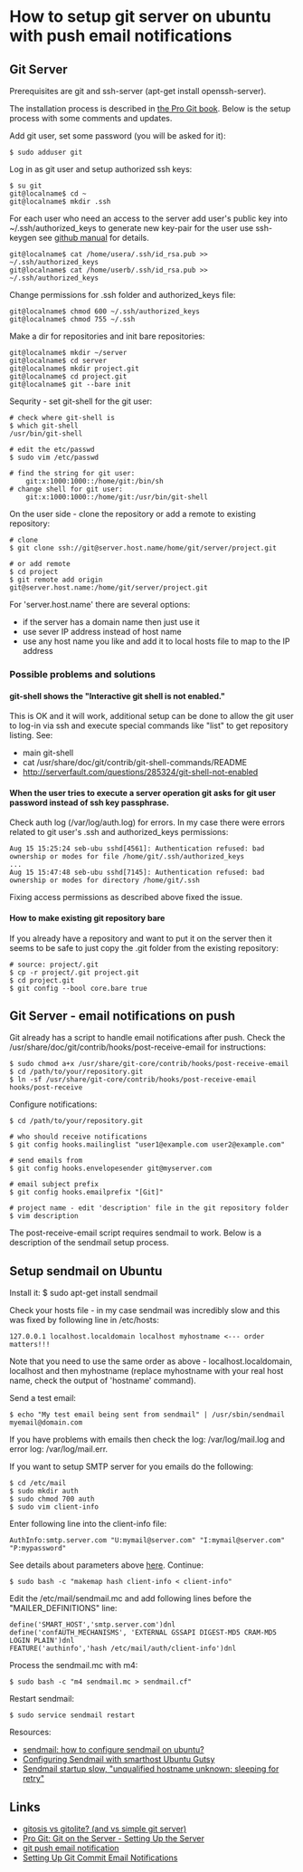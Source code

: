 How to setup git server on ubuntu with push email notifications
============================================

Git Server
--------------------------------------------
Prerequisites are git and ssh-server (apt-get install openssh-server).

The installation process is described in [the Pro Git book](http://git-scm.com/book/en/Git-on-the-Server-Setting-Up-the-Server).
Below is the setup process with some comments and updates.

Add git user, set some password (you will be asked for it):

    $ sudo adduser git

Log in as git user and setup authorized ssh keys:

    $ su git
    git@localname$ cd ~
    git@localname$ mkdir .ssh

For each user who need an access to the server add user's public key into ~/.ssh/authorized_keys
to generate new key-pair for the user use ssh-keygen see [github manual](https://help.github.com/articles/generating-ssh-keys) for details.

    git@localname$ cat /home/usera/.ssh/id_rsa.pub >> ~/.ssh/authorized_keys
    git@localname$ cat /home/userb/.ssh/id_rsa.pub >> ~/.ssh/authorized_keys

Change permissions for .ssh folder and authorized_keys file:

    git@localname$ chmod 600 ~/.ssh/authorized_keys
    git@localname$ chmod 755 ~/.ssh

Make a dir for repositories and init bare repositories:

    git@localname$ mkdir ~/server
    git@localname$ cd server
    git@localname$ mkdir project.git
    git@localname$ cd project.git
    git@localname$ git --bare init

Sequrity - set git-shell for the git user:

    # check where git-shell is
    $ which git-shell
    /usr/bin/git-shell

    # edit the etc/passwd
    $ sudo vim /etc/passwd

    # find the string for git user:
        git:x:1000:1000::/home/git:/bin/sh
    # change shell for git user:
        git:x:1000:1000::/home/git:/usr/bin/git-shell

On the user side - clone the repository or add a remote to existing repository:

    # clone
    $ git clone ssh://git@server.host.name/home/git/server/project.git

    # or add remote
    $ cd project
    $ git remote add origin git@server.host.name:/home/git/server/project.git

For 'server.host.name' there are several options:
* if the server has a domain name then just use it
* use sever IP address instead of host name
* use any host name you like and add it to local hosts file to map to the IP address

### Possible problems and solutions

#### git-shell shows the "Interactive git shell is not enabled."

This is OK and it will work, additional setup can be done to allow the git user to log-in via ssh
and execute special commands like "list" to get repository listing.
See:
* main git-shell
* cat /usr/share/doc/git/contrib/git-shell-commands/README
* http://serverfault.com/questions/285324/git-shell-not-enabled

#### When the user tries to execute a server operation git asks for git user password instead of ssh key passphrase.

Check auth log (/var/log/auth.log) for errors.
In my case there were errors related to git user's .ssh and authorized_keys permissions:

    Aug 15 15:25:24 seb-ubu sshd[4561]: Authentication refused: bad ownership or modes for file /home/git/.ssh/authorized_keys
    ...
    Aug 15 15:47:48 seb-ubu sshd[7145]: Authentication refused: bad ownership or modes for directory /home/git/.ssh

Fixing access permissions as described above fixed the issue.

#### How to make existing git repository bare

If you already have a repository and want to put it on the server then it seems to be safe to just
copy the .git folder from the existing repository:

    # source: project/.git
    $ cp -r project/.git project.git
    $ cd project.git
    $ git config --bool core.bare true

Git Server - email notifications on push
--------------------------------------------

Git already has a script to handle email notifications after push.
Check the /usr/share/doc/git/contrib/hooks/post-receive-email for instructions:

    $ sudo chmod a+x /usr/share/git-core/contrib/hooks/post-receive-email
    $ cd /path/to/your/repository.git
    $ ln -sf /usr/share/git-core/contrib/hooks/post-receive-email hooks/post-receive

Configure notifications:

    $ cd /path/to/your/repository.git

    # who should receive notifications
    $ git config hooks.mailinglist "user1@example.com user2@example.com"

    # send emails from
    $ git config hooks.envelopesender git@myserver.com

    # email subject prefix
    $ git config hooks.emailprefix "[Git]"

    # project name - edit 'description' file in the git repository folder
    $ vim description

The post-receive-email script requires sendmail to work.
Below is a description of the sendmail setup process.

Setup sendmail on Ubuntu
--------------------------------------------

Install it:
    $ sudo apt-get install sendmail

Check your hosts file - in my case sendmail was incredibly slow and this was fixed by following
line in /etc/hosts:

    127.0.0.1 localhost.localdomain localhost myhostname <--- order matters!!!

Note that you need to use the same order as above - localhost.localdomain, localhost and then
myhostname (replace myhostname with your real host name, check the output of 'hostname' command).

Send a test email:

    $ echo "My test email being sent from sendmail" | /usr/sbin/sendmail myemail@domain.com

If you have problems with emails then check the log: /var/log/mail.log and error log: /var/log/mail.err.

If you want to setup SMTP server for you emails do the following:

    $ cd /etc/mail
    $ sudo mkdir auth
    $ sudo chmod 700 auth
    $ sudo vim client-info

Enter following line into the client-info file:

    AuthInfo:smtp.server.com "U:mymail@server.com" "I:mymail@server.com" "P:mypassword"

See details about parameters above [here](http://www.scalix.com/wiki/index.php?title=Configuring_Sendmail_with_smarthost_Ubuntu_Gutsy).
Continue:

    $ sudo bash -c "makemap hash client-info < client-info"

Edit the /etc/mail/sendmail.mc and add following lines before the "MAILER_DEFINITIONS" line:

    define('SMART_HOST','smtp.server.com')dnl
    define('confAUTH_MECHANISMS', 'EXTERNAL GSSAPI DIGEST-MD5 CRAM-MD5 LOGIN PLAIN')dnl
    FEATURE('authinfo','hash /etc/mail/auth/client-info')dnl

Process the sendmail.mc with m4:

    $ sudo bash -c "m4 sendmail.mc > sendmail.cf"

Restart sendmail:

    $ sudo service sendmail restart

Resources:

* [sendmail: how to configure sendmail on ubuntu?](http://stackoverflow.com/questions/10359437/sendmail-how-to-configure-sendmail-on-ubuntu)
* [Configuring Sendmail with smarthost Ubuntu Gutsy](http://www.scalix.com/wiki/index.php?title=Configuring_Sendmail_with_smarthost_Ubuntu_Gutsy)
* [Sendmail startup slow, "unqualified hostname unknown; sleeping for retry"](http://forums.fedoraforum.org/archive/index.php/t-85365.html)

Links
--------------------------------------------
* [gitosis vs gitolite? (and vs simple git server)](http://stackoverflow.com/questions/10888300/gitosis-vs-gitolite)
* [Pro Git: Git on the Server - Setting Up the Server](http://git-scm.com/book/en/Git-on-the-Server-Setting-Up-the-Server)
* [git push email notification](http://stackoverflow.com/questions/552360/git-push-email-notification)
* [Setting Up Git Commit Email Notifications](http://www.fclose.com/tutorial/1473/setting-up-git-commit-email-notification/)
